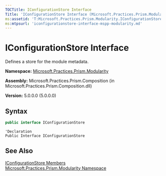 ```yaml
---
TOCTitle: IConfigurationStore Interface
Title: 'IConfigurationStore Interface (Microsoft.Practices.Prism.Modularity)'
ms:assetid: 'T:Microsoft.Practices.Prism.Modularity.IConfigurationStore'
ms:mtpsurl: 'iconfigurationstore-interface-mspp-modularity.md'
---
```


# IConfigurationStore Interface

Defines a store for the module metadata.

**Namespace:** [Microsoft.Practices.Prism.Modularity](/patterns-practices/reference/mspp-modularity-namespace)

**Assembly:** Microsoft.Practices.Prism.Composition (in Microsoft.Practices.Prism.Composition.dll)

**Version:** 5.0.0.0 (5.0.0.0)
## Syntax
```C#
public interface IConfigurationStore
```
```VB
'Declaration
Public Interface IConfigurationStore
```
## See Also
[IConfigurationStore Members](/patterns-practices/reference/iconfigurationstore-members-mspp-modularity)<br/>
[Microsoft.Practices.Prism.Modularity Namespace](/patterns-practices/reference/mspp-modularity-namespace)<br/>